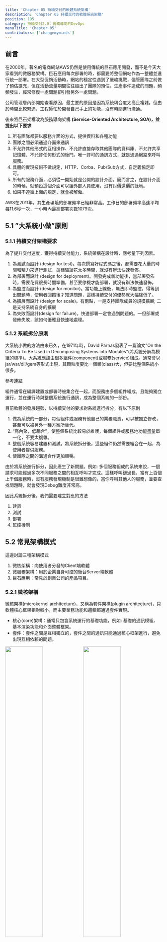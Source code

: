 ```yaml
---
title: 'Chapter 05 持續交付的軟體系統架構'
description: 'Chapter 05 持續交付的軟體系統架構'
position: 195
category: 持續交付2.0：實務導向的DevOps
menuTitle: 'Chapter 05'
contributors: ['changemyminds']
---
```


## 前言

在2000年，著名的電商網站AWS仍然是使用傳統的巨石應用開發，而不是今天大家看到的微服務架構。巨石應用每次部署的時，都需要將整個網站作為一整體並進行統一部署。在大型促銷活動時，網站的穩定性遇到了嚴峻挑戰，儘管團隊之前做了預估擴充，但在活動流量期間往往超出了團隊的預估。生產事件造成的問題，頻頻發生，經常修復一處問題卻引發另外一處問題。

公司管理層內部開始查看原因，最主要的原因是因為系統耦合度太高且複雜。但由於時間比較緊迫，工程師忙於開發自己手上的功能，沒有時間進行溝通。

後來將巨石架構改為服務導向架構 **(Service-Oriented Architecture, SOA)，並提出以下要求**

1. 所有團隊都要以服務介面的方式，提供資料和各種功能
2. 團隊之間必須通過介面來通訊
3. 不允許其他形式的互相操作、不允許直接存取其他團隊的資料庫、不允許共享記憶體、不允許任何形式的後門。唯一許可的通訊方式，就是通過網路來呼叫服務。
4. 具體的實現技術不做規定，HTTP、Corba、Pub/Sub方式，自定義協定即可。
5. 所有的服務介面，必須從一開始就是公開的設計介面。簡而言之，在設計介面的時候，就預設這個介面可以讓外部人員使用，沒有討價還價的餘地。
6. 如果不遵循上面的規定，就會被解僱。

<alert>

AWS在2011年，其生產環境的部署頻率已經非常高。工作日的部署頻率高達平均每11.6秒一次，一小時內最高部署次數1079次。

</alert>

## 5.1 ”大系統小做”原則

### 5.1.1 持續交付架構要求

為了提升交付速度，獲得持續交付能力，系統架構在設計時，應考量下列因素。

1. 為測試而設計 (design for test)。每次撰寫好程式碼之後，都需要花大量的時間和精力來進行測試，這樣驗證花太多時間，就沒有辦法快速發佈。
2. 為部署而設計 (design for deployment)。開發完成新功能後，當部署發佈時，需要花費很長時間準備，甚至要停機才能部署，就沒有辦法快速發佈。
3. 為監控而設計 (design for monitor)。當功能上線後，無法即時監控，得等到出問題時，使用者回饋後才知道問題，這樣持續交付的優勢就大幅降低了。
4. 為擴展而設計 (design for scale)。有兩點，一是支持團隊成員的規模擴展; 二是支持系統自身的擴展
5. 為失敗而設計(design for failure)。快速部署一定會遇到問題的。一但部署或發佈失敗，該如何優雅且快速地處理。

### 5.1.2 系統拆分原則

大系統小做的方法由來已久，在1971年時，David Parnas發表了一篇論文"On the Criteria To Be Used in Decomposing Systems into Modules”(將系統分解為模組的標準)。大系統應該由很多組件(component)或服務(service)組成。通常會以jar/war/dll/gem等形式出現，其顆粒度要比一個類(class)大，但要比整個系統小很多。

參考[連結](https://www.win.tue.nl/~wstomv/edu/2ip30/references/criteria_for_modularization.pdf)

<alert>

組件通常在編譯建置或部署時被集合在一起，而服務由多個組件組成，且能夠獨立運行，並在運行時與整個系統進行通訊，成為整個系統的一部份。

</alert>

目前軟體的發展趨勢，以持續交付的要求對系統進行拆分，有以下原則

1. 做為系統的一部分，每個組件或服務有他自己的業務職責，可以被獨立修改，甚至可以被另外一種方案所替代。
2. “高內聚，低耦合”，使整個系統比較易於維護，每個組件或服務地功能盡量單一化，不要太複雜。
3. 整個系統容易建置和測試。將系統拆分後，這些組件仍然需要組合在一起，為使用者提供服務。
4. 使團隊之間的溝通合作更加順暢。

由於將系統進行拆分，因此產生了新問題。例如: 多個服務組成的系統來說，一個請求可能經過多次不同服務之間的相互呼叫才完成。這樣呼叫鏈過長，當有上百個上千個服務時，沒有服務發現機制是很難想像的，當你呼叫其他人的服務，並要查找問題時，就會發現Debug難度非常高。

因此系統拆分後，我們需要建立對應的方法

1. 建置
2. 測試
3. 部署
4. 監控機制

## 5.2 常見架構模式

這邊討論三種架構模式

1. 微核架構：向使用者分發的Client端軟體
2. 微服務架構：用於企業自身可控的後台Server端軟體
3. 巨石應用：常見於創業公司的產品項目。

### 5.2.1 微核架構

微核架構(microkernel architecture)，又稱為套件架構(plugin architecture)，只軟體核心框架相對較小，而主要業務功能和邏輯都通過套件實現。

- 核心(core)架構：通常只包含系統運行的基礎功能，例如: 基礎的通訊模組、基本渲染功能和介面整體框架。
- 套件：套件之間是互相獨立的，套件之間的通訊只能通過核心框架進行，避免出現互相依賴的問題。
 
<div class="flex justify-between">
  <img src="images/cicd-2.0/05/001.png" width="49%" />
  <img src="images/cicd-2.0/05/002.png" width="49%" />
</div>

<alert>

插件：外掛程式或擴充套件，通常跟UI有關係，例如: Chrome常用的Chrome Extension功能。

</alert>

這邊舉幾個例子

1. 前端相關
    - 將核心架構看作為Chrome瀏覽器，而套件看作為Chrome Extension工具。
    - 將核心架構看作為VSCode，而套件看作為VSCode Plug-in。

2. 後端相關
    - API Getway，API Management kong，開箱即用的Gateway

3. 驅動相關
    - 印表機驅動程式
    - USB驅動程式

✅ 優點

- 良好的功能延伸性(extensibility)：需要什麼功能，開發一個擴充套件即可。
- 易發佈：套件可以獨立地加載和卸載，使他比較容易發佈。
- 易測試：功能之間是隔離的，互相不干擾，因此可以獨立進行測試。
- 可訂製性高：適應不同開發的需求。
- 可以逐漸式地開發：逐步增加功能。

❌ 缺點

- 擴展性(scalability)差，core通常是一個獨立單元，不容易做成分布式，但為Client端軟體來說，這不是一個嚴重的問題。
- 開發難度相對較高，因為設計Plug-in與Core的通訊，以及內部的Plug-in登記機制。
- 高度依賴框架，當框架的介面升級時，有可能影響所有Plug-in，導致大量的改造工作。

### 5.2.2 微服務架構

微服務架構(Microservice Architecture)是服務導向架構(service-oriented architecture)，縮寫SOA升級。

每一個服務就是一個獨立的部署單元(separately deployed unit)。這些單元都是分佈式的互相解偶，通過通訊協定(REST、SOAP)來通訊。

<div class="flex justify-between">
  <img src="images/cicd-2.0/05/003.png" width="49%" />
  <img src="images/cicd-2.0/05/004.png" width="49%" />
</div>

微服務架構分種三種模式

- RESTful API模式：服務通過API提供，雲服務(Cloud Service)就屬於這一類型。
- RESTful應用模式：服務通過傳統網路協議或應用協議提供，背後通常是一個多功能的應用程式，常見於企業內部
- 集中消息模式：採用訊息代理(Message Broker)，可以實現消息柱列、負載均衡、統一日誌和異常處理。建議將Message Broker做成群集(Cluser)，來增加穩定度和可靠性。

✅ 優點

1. 擴展性好，各個服務之間低耦合
2. 易部署，每個服務都是可部署單元
3. 易開發，每個組件都可以進行單獨開發，單獨部署，不間斷地升級
4. 易於單獨測試，如果修改指涉及單一服務，只需要測試該服務即可

❌ 缺點

1. 由於強調互相獨立和低耦合，服務可能被拆分很細。導致系統依賴大量的服務，變的凌亂和笨重，網路通訊消耗也會變很大
2. 一次外部請求(Request)會涉及到多個內部服務之間的通訊，使得問題的除錯與診斷比較困難，需要更強大的工具支持。
3. 為原子性 (Atomicity)操作帶來困難，例如：需要事務交易操作的場景。
    
    > ACID為資料庫操作寫入或更新的過程<br>
    > A：原子性 (Atomicity)<br>
    > C：一致性 (Consistency)<br>
    > I：事務隔離 (Isolation)<br>
    > D：持久性 (Durability)
         
    會遇到常見的事務交易問題👉[參考](https://ithelp.ithome.com.tw/articles/10194147)
    
4. 跨服務的組合業務場景比較難測試，需要同時部署和啟動多個微服務
5. 公共類別庫的升級和管理比較困難。在使用一些公共的工具性質的類別庫時，需要在建置每個微服務時，都將其打包到部署包中。

正是這些缺點，因此使用微服務架構模式下，需要確保每一個服務能夠獨立部署之外，還要確保服務升級之後不會影響到下游服務。

### 5.2.3 巨石應用

巨石應用(monolithic application)，也稱為巨石架構，只單一結構組成的軟體應用，也有另一個稱呼為單體式應用。其用戶的介面和資料存取程式碼都綁定在同一個語言平台的同一個應用程式上。

> 巨石架構通常是一個完整的包，例如: 一個Jar、Exe或一個完整的目錄結構，只要有這個包，則所有功能皆有了。

<p align="center">
  <img src="images/cicd-2.0/05/005.png" width="50%" /> 
</p>

✅ 優點

1. 利於開發和除錯：當前所有工具和IDE都很好地支援巨石應用程式開發。系統架構簡單，Debug方便。
2. 部署操作本身比較簡單：例如，只需要運行部署時內的WAR或Exe檔案等等。
3. 很容易擴展：只要在負載均衡器(nginx、IIS)後面放置多個應用的副本，就可以擴展應用程式。

❌ 缺點

1. 對整體應用程式不太熟悉的人來說，容易產生混淆的程式碼，汙染整個應用，給老舊程式碼的學習和理解帶來困難。
2. 很難與新技術共存。
3. 只能將整個應用作為一個整體進行擴展。
4. 持續部署非常困難，更新一個組件，必須重新部署整個應用程式。

微服務場景相關

(a) 圖有兩個名為A服務，分別為新和舊版本，這樣的方式會讓主控服務，無法認識到底該使用哪一個服務進行運作。

(b) 圖有兩個實體的測試環境，A測試環境用來測試新的A服務，B測試環境用來測試舊的B服務。這樣的測試方式，當如果多人都需要測試服務時，會需要大量的測試環境才能夠進行測試。

> 下方是沒有考慮除錯環境的微服務框架
![006](images/cicd-2.0/05/006.png)

<br>
💡 解決上述問題的方式，可以透過路由的機制，讓開發人員可以單獨部署和修改自己的微服務來進行測試。

> 下方是通過路由機制建立共享的微服務測試環境
![007](images/cicd-2.0/05/007.png)

## 5.3 架構改造實施模式

對部署頻率較低的老舊系統來說，很少會仔細考慮到易測試、易部署和易擴展這三個因素。因此我們總會遇到架構改造的需求。通常改造有三種模式：

- 拆遷者模式
- 絞殺者模式
- 修繕者模式

### 5.3.1 拆遷者模式

拆遷者模式就是根據當前的業務需求，對軟體架構重新設計，並組織單獨的團隊，重新發佈一個全新的版本，一次性的替代原有的老舊系統。

![008](images/cicd-2.0/05/008.png)

✅ 優點

1. 與舊版本完全沒有瓜葛，沒有歷史包袱

❌ 缺點

1. 業務需求遺漏。在軟體的歷史版本中，有很多不為人熟知的功能還在使用。
2. 市場環境變化。由於新版本架構花費時間較長，無法馬上修改完成，因此當市場發生變化時，就會錯失市場機會。
3. 人力資源消耗大。必須分出人力，一邊維護舊版本的功能或緊急需求，一邊要安排充分人力進行改造。
4. 閉門造車。新版本上線後，無法滿足業務需求。

下面舉實際案例

✅ 成功案例

HP惠普印表機的韌體架構改造就是一個成功的案例。在2008年的時候，HP惠普團隊已經筋疲力盡，整個團隊只有5%在開發新特性，其餘人數皆在進行維護。經過三年的努力，HP惠普團隊將整個韌體架構改為**微核架構模式**，在每台印表機上都有一個最小的韌體初始化版本。當印表機連上網後，就會根據韌體的版本，從網路上下載最新的功能模組，並自動安裝。

❌ 失敗案例

網景通訊公司，主要是在做瀏覽器以Netscape Navigator而聞名。由於其老舊的軟體架構，讓使用者體驗越來越差，已經很難對抗主流的瀏覽器發展，於是公司高層決定使用**拆遷者模式**對軟體進行改造。在改造期間，微軟憑藉著IE瀏覽器和Windows的成功，直接躍升為瀏覽器市場第一名，而網景通訊公司後來則一蹶不振。

<alert>

網景通訊公司：網景通訊，舊稱網景通訊公司，通常簡稱為網景，是一家已倒閉的美國電腦服務公司，以其開發的同名網頁瀏覽器而聞名。當還是一家獨立公司時，其總部設在加利福尼亞州的山景城。

</alert>

### 5.3.2 絞殺者模式

絞殺者模式是只保留原來的老舊系統不變，當需要開發新的功能時，重新開發一個服務，來實現新的功能。通過不斷的建置新的服務，逐步讓老舊的系統失效，最終取代它。

![009](images/cicd-2.0/05/009.png)
![010](images/cicd-2.0/05/010.png)

✅ 優點

1. 不會遺漏原有需求
2. 可以穩定地提供價值，頻繁地交付版本，可以更好的監控其改造發展
3. 避免**閉門造車**的問題

❌ 缺點

1. 架構改造的時間會大幅地變長
2. 產生一定的跌代成本

### 5.3.3 修繕者模式
修繕者模式是指將老舊系統的部分功能與其餘部分隔離，以新的架構進行單獨改善。在改善的同時，需要保證與其他部分能協同工作。

![011](images/cicd-2.0/05/011.png)

✅ 優點

1. 系統外部無感知
2. 不會遺漏原有需求
3. 可以隨時停下改造工作，響應高優先權的業務需求
4. 避免**閉門造車**的問題

❌ 缺點

1. 架構改造的時間會大幅地變長
2. 會有更多額外的架構改造成本

巨石應用轉變為微服務的改造
![012](images/cicd-2.0/05/012.png)

### 5.3.4 資料庫的拆分方法

關聯式資料庫很可能是巨石應用中最大的耦合點。對於有狀態的服務改造，我們需要非常小心地處理資料庫資料。做資料庫拆分時，應該遵循以下步驟：
1. 詳細瞭解資料庫結構，包括外來鍵、共享的可變資料以及事務性的邊界等等。如(a)圖
2. 先拆分資料庫，可以參考12.3.2節中介紹的資料庫遷移。如 (b)圖
3. 當寫入兩邊的資料庫都無誤時，找到程式架構中的細縫，如 (c)圖
4. 將拆分的程式模組和資料庫組合在一起，形成微服務。如 (d)圖

![013](images/cicd-2.0/05/013.png)

💡 應該圍繞業務目標進行架構改造<br>
對巨石應用進行拆分時，可以先拆分顆粒度相對較大的服務。當拆分完成後，如果達到拆分的目標，那麼就可以停下來，不應該為了架構而架構，為了技術而技術。當拆成微服務架構時，你必須考慮要建立相應的基礎設施，例如：服務管理、服務監控、自動化測試與自動化部署。

## 5.4 小結

本章節主要討論”**持續交付2.0能力**”對軟體系統架構的要求，在軟體開發時就考慮了下列項目👇，並且��論系統架構的拆分原則

1. 可測試性
2. 易部署性
3. 易監控性
4. 易擴展性
5. 可能的失敗處理

常見的三種軟體架構模式在不同場景的分析和比較：

1. 微核架構模式，通常是應於Client端軟體
2. 微服務架構，通常適用於大型後台Server端系統
3. 巨石應用架構，通常適用於創業公司或中小型專案

討論了三種系統架構改造的方式

1. 拆遷者模式，一次性的重寫所有程式碼。
2. 絞殺者模式，就是不改變或少改變原有老舊系統，通過增加的新服務來不斷替代老舊的功能。
3. 修繕者模式，就是通過跌代的方式，將原本老舊系統逐步進行改造，同時開發新的功能。

也介紹了解決絞殺者模式和修繕者模式中，可能會遇到資料庫中的資料表和資料的拆分以及拆遷問題。

> 為了持續交付，並且降低架構改造的風險，團隊需要根據情況，來採用絞殺者模式或修繕者模式對遺留系統的架構進行改造。

